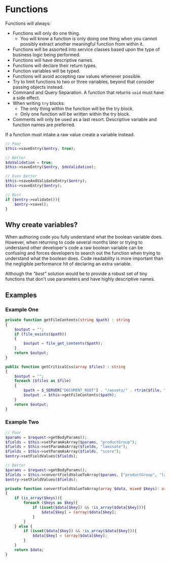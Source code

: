 # Functions

Functions will always:

- Functions will only do one thing.
    - You will know a function is only doing one thing when you cannot possibly extract another meaningful function from within it.
- Functions will be assorted into service classes based upon the type of business logic being performed.
- Functions will have descriptive names.
- Functions will declare their return types.
- Function variables will be typed.
- Functions will avoid accepting raw values whenever possible.
- Try to limit functions to two or three variables, beyond that consider passing objects instead.
- Command and Query Separation. A function that returns `void` must have a side effect.
- When writing `try` blocks:
    - The only thing within the function will be the try block.
    - Only one function will be written within the try block.
- Comments will only be used as a last resort. Descriptive variable and function names are preferred.

If a function must intake a raw value create a variable instead.

```php
// Poor
$this->saveEntry($entry, true);

// Better
$doValidation = true;
$this->saveEntry($entry, $doValidation);

// Even Better
$this->saveAndValidateEntry($entry);
$this->saveEntry($entry);

// Best
if ($entry->validate()){
    $entry->save();
}
```

## Why create variables?

When authoring code you fully understand what the boolean variable does. However, when returning to code several months later or trying to understand other developer's code a raw boolean variable can be confusing and forces developers to search out the function when trying to understand what the boolean does. Code readability is more important than the negligible performance hit of declaring an extra variable.

Although the *"best"* solution would be to provide a robust set of tiny functions that don't use parameters and have highly descriptive names.

## Examples

### Example One

```php
private function getFileContents(string $path) : string
{
    $output = "";
    if (file_exists($path))
    {
        $output = file_get_contents($path);
    }
    return $output;
}

public function getCriticalCss(array $files) : string
{
    $output = "";
    foreach ($files as $file)
    {
        $path = $_SERVER["DOCUMENT_ROOT"] . "/assets/" . rtrim($file, ".css") . ".css";
        $output .= $this->getFileContents($path);
    }
    return $output;
}
```

### Example Two

```php
// Poor
$params = $request->getBodyParams();
$fields = $this->setParamAsArray($params, "productGroup");
$fields = $this->setParamAsArray($fields, "laminate");
$fields = $this->setParamAsArray($fields, "score");
$entry->setFieldValues($fields);

// Better
$params = $request->getBodyParams();
$fields = $this->convertFieldValueToArray($params, ["productGroup", "laminate", "score"]);
$entry->setFieldValues($fields);

private function convertFieldValueToArray(array $data, mixed $keys): array
{
    if (is_array($keys)){
        foreach ($keys as $key){
            if (isset($data[$key]) && !is_array($data[$key])){
                $data[$key] = (array)$data[$key];
            }
        }
    } else {
        if (isset($data[$key]) && !is_array($data[$key])){
            $data[$key] = (array)$data[$key];
        }
    }
    return $data;
}
```